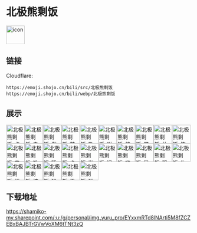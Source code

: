 # 北极熊剩饭
<img src="https://emoji.shojo.cn/bili/src/北极熊剩饭/icon.png" width="50" height="50" alt="icon">

## 链接
Cloudflare:
```
https://emoji.shojo.cn/bili/src/北极熊剩饭
https://emoji.shojo.cn/bili/webp/北极熊剩饭
```
## 展示
<img src="https://emoji.shojo.cn/bili/src/北极熊剩饭/北极熊剩饭-点赞.png" width="50" height="50" alt="北极熊剩饭-点赞"><img src="https://emoji.shojo.cn/bili/src/北极熊剩饭/北极熊剩饭-电波.png" width="50" height="50" alt="北极熊剩饭-电波"><img src="https://emoji.shojo.cn/bili/src/北极熊剩饭/北极熊剩饭-遨游.png" width="50" height="50" alt="北极熊剩饭-遨游"><img src="https://emoji.shojo.cn/bili/src/北极熊剩饭/北极熊剩饭-鼓励.png" width="50" height="50" alt="北极熊剩饭-鼓励"><img src="https://emoji.shojo.cn/bili/src/北极熊剩饭/北极熊剩饭-飞吻.png" width="50" height="50" alt="北极熊剩饭-飞吻"><img src="https://emoji.shojo.cn/bili/src/北极熊剩饭/北极熊剩饭-谢谢.png" width="50" height="50" alt="北极熊剩饭-谢谢"><img src="https://emoji.shojo.cn/bili/src/北极熊剩饭/北极熊剩饭-健身.png" width="50" height="50" alt="北极熊剩饭-健身"><img src="https://emoji.shojo.cn/bili/src/北极熊剩饭/北极熊剩饭-买它.png" width="50" height="50" alt="北极熊剩饭-买它"><img src="https://emoji.shojo.cn/bili/src/北极熊剩饭/北极熊剩饭-什么.png" width="50" height="50" alt="北极熊剩饭-什么"><img src="https://emoji.shojo.cn/bili/src/北极熊剩饭/北极熊剩饭-惊了.png" width="50" height="50" alt="北极熊剩饭-惊了"><img src="https://emoji.shojo.cn/bili/src/北极熊剩饭/北极熊剩饭-韦笑.png" width="50" height="50" alt="北极熊剩饭-韦笑"><img src="https://emoji.shojo.cn/bili/src/北极熊剩饭/北极熊剩饭-铁胆.png" width="50" height="50" alt="北极熊剩饭-铁胆"><img src="https://emoji.shojo.cn/bili/src/北极熊剩饭/北极熊剩饭-睡了.png" width="50" height="50" alt="北极熊剩饭-睡了"><img src="https://emoji.shojo.cn/bili/src/北极熊剩饭/北极熊剩饭-肯定.png" width="50" height="50" alt="北极熊剩饭-肯定"><img src="https://emoji.shojo.cn/bili/src/北极熊剩饭/北极熊剩饭-抛瓦.png" width="50" height="50" alt="北极熊剩饭-抛瓦"><img src="https://emoji.shojo.cn/bili/src/北极熊剩饭/北极熊剩饭-婉拒.png" width="50" height="50" alt="北极熊剩饭-婉拒"><img src="https://emoji.shojo.cn/bili/src/北极熊剩饭/北极熊剩饭-吃药.png" width="50" height="50" alt="北极熊剩饭-吃药"><img src="https://emoji.shojo.cn/bili/src/北极熊剩饭/北极熊剩饭-冒汗.png" width="50" height="50" alt="北极熊剩饭-冒汗"><img src="https://emoji.shojo.cn/bili/src/北极熊剩饭/北极熊剩饭-奖励.png" width="50" height="50" alt="北极熊剩饭-奖励"><img src="https://emoji.shojo.cn/bili/src/北极熊剩饭/北极熊剩饭-生气.png" width="50" height="50" alt="北极熊剩饭-生气"><img src="https://emoji.shojo.cn/bili/src/北极熊剩饭/北极熊剩饭-烦躁.png" width="50" height="50" alt="北极熊剩饭-烦躁"><img src="https://emoji.shojo.cn/bili/src/北极熊剩饭/北极熊剩饭-炫技.png" width="50" height="50" alt="北极熊剩饭-炫技"><img src="https://emoji.shojo.cn/bili/src/北极熊剩饭/北极熊剩饭-猛男.png" width="50" height="50" alt="北极熊剩饭-猛男"><img src="https://emoji.shojo.cn/bili/src/北极熊剩饭/北极熊剩饭-无语.png" width="50" height="50" alt="北极熊剩饭-无语"><img src="https://emoji.shojo.cn/bili/src/北极熊剩饭/北极熊剩饭-玩耍.png" width="50" height="50" alt="北极熊剩饭-玩耍">

## 下载地址

https://shamiko-my.sharepoint.com/:u:/g/personal/img_yuru_pro/EYxxmRTd8lNArti5M8fZCZEBxBAJBTrGVwVoXM6tTNt3zQ